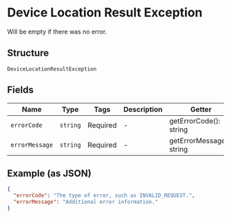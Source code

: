 
# Device Location Result Exception

Will be empty if there was no error.

## Structure

`DeviceLocationResultException`

## Fields

| Name | Type | Tags | Description | Getter | Setter |
|  --- | --- | --- | --- | --- | --- |
| `errorCode` | `string` | Required | - | getErrorCode(): string | setErrorCode(string errorCode): void |
| `errorMessage` | `string` | Required | - | getErrorMessage(): string | setErrorMessage(string errorMessage): void |

## Example (as JSON)

```json
{
  "errorCode": "The type of error, such as INVALID_REQUEST.",
  "errorMessage": "Additional error information."
}
```

